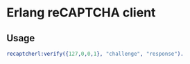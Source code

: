 Erlang reCAPTCHA client
=======================

Usage
-----

```erlang
recaptcherl:verify({127,0,0,1}, "challenge", "response").
```
